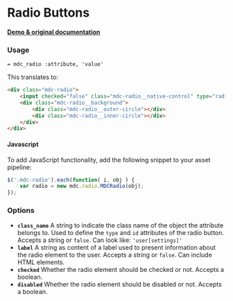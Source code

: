 # Radio Buttons

**[Demo & original documentation](https://github.com/material-components/material-components-web/tree/master/packages/mdc-radio)**

### Usage

```haml
= mdc_radio :attribute, 'value'
```

This translates to:

```html
<div class="mdc-radio">
    <input checked="false" class="mdc-radio__native-control" type="radio" value="value" name="attribute" id="attribute" />
    <div class="mdc-radio__background">
        <div class="mdc-radio__outer-circle"></div>
        <div class="mdc-radio__inner-circle"></div>
    </div>
</div>
```

#### Javascript

To add JavaScript functionality, add the following snippet to your asset pipeline:

```js
$('.mdc-radio').each(function( i, obj ) {
    var radio = new mdc.radio.MDCRadio(obj);
});
```

### Options

* **`class_name`** A string to indicate the class name of the object the attribute belongs to. Used to define the `type` and `id` attributes of the radio button. Accepts a string or `false`. Can look like: `'user[settings]'`
* **`label`** A string as content of a label used to present information about the radio element to the user. Accepts a string or `false`. Can include HTML elements.
* **`checked`** Whether the radio element should be checked or not. Accepts a boolean.
* **`disabled`** Whether the radio element should be disabled or not. Accepts a boolean.

